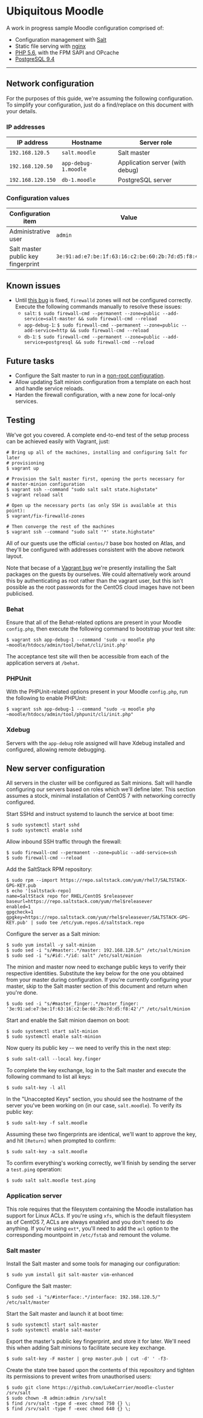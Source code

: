 # Ubiquitous Moodle

A work in progress sample Moodle configuration comprised of:

* Configuration management with [Salt](https://docs.saltstack.com/en/getstarted/)
* Static file serving with [nginx](http://nginx.org/)
* [PHP 5.6](http://php.net/), with the FPM SAPI and OPcache
* [PostgreSQL 9.4](http://www.postgresql.org/)

* * *

## Network configuration

For the purposes of this guide, we're assuming the following configuration. To
simplify your configuration, just do a find/replace on this document with your
details.

### IP addresses

| IP address        | Hostname             | Server role                     |
| ----------------- | -------------------- | ------------------------------- |
| `192.168.120.5`   | `salt.moodle`        | Salt master                     |
| `192.168.120.50`  | `app-debug-1.moodle` | Application server (with debug) |
| `192.168.120.150` | `db-1.moodle`        | PostgreSQL server               |

### Configuration values

| Configuration item                 | Value                                             |
| ---------------------------------- | ------------------------------------------------- |
| Administrative user                | `admin`                                           |
| Salt master public key fingerprint | `3e:91:ad:e7:be:1f:63:16:c2:be:60:2b:7d:d5:f8:42` |

## Known issues

* Until [this bug](https://github.com/saltstack/salt/issues/27435) is fixed,
  `firewalld` zones will not be configured correctly. Execute the following
  commands manually to resolve these issues:
    * `salt`: `$ sudo firewall-cmd --permanent --zone=public --add-service=salt-master && sudo firewall-cmd --reload`
    * `app-debug-1`: `$ sudo firewall-cmd --permanent --zone=public --add-service=http && sudo firewall-cmd --reload`
    * `db-1`: `$ sudo firewall-cmd --permanent --zone=public --add-service=postgresql && sudo firewall-cmd --reload`

## Future tasks

* Configure the Salt master to run in a [non-root configuration](https://docs.saltstack.com/en/latest/ref/configuration/nonroot.html).
* Allow updating Salt minion configuration from a template on each host and handle service reloads.
* Harden the firewall configuration, with a new zone for local-only services.

## Testing

We've got you covered. A complete end-to-end test of the setup process can be
achieved easily with Vagrant, just:

```
# Bring up all of the machines, installing and configuring Salt for later
# provisioning
$ vagrant up

# Provision the Salt master first, opening the ports necessary for
# master-minion configuration
$ vagrant ssh --command "sudo salt salt state.highstate"
$ vagrant reload salt

# Open up the necessary ports (as only SSH is available at this point):
$ vagrant/fix-firewalld-zones

# Then converge the rest of the machines
$ vagrant ssh --command "sudo salt '*' state.highstate"
```

All of our guests use the official ```centos/7``` base box hosted on Atlas, and
they'll be configured with addresses consistent with the above network layout.

Note that becase of a [Vagrant bug](https://github.com/mitchellh/vagrant/issues/5973)
we're presently installing the Salt packages on the guests by ourselves. We
could alternatively work around this by authenticating as root rather than the
vagrant user, but this isn't possible as the root passwords for the CentOS cloud
images have not been publicised.

### Behat

Ensure that all of the Behat-related options are present in your Moodle
`config.php`, then execute the following command to bootstrap your test
site:

```
$ vagrant ssh app-debug-1 --command 'sudo -u moodle php ~moodle/htdocs/admin/tool/behat/cli/init.php'
```

The acceptance test site will then be accessible from each of the application
servers at `/behat`.

### PHPUnit

With the PHPUnit-related options present in your Moodle `config.php`, run
the following to enable PHPUnit:

```
$ vagrant ssh app-debug-1 --command "sudo -u moodle php ~moodle/htdocs/admin/tool/phpunit/cli/init.php"
```

### Xdebug

Servers with the `app-debug` role assigned will have Xdebug installed and
configured, allowing remote debugging.

## New server configuration

All servers in the cluster will be configured as Salt minions. Salt will handle
configuring our servers based on roles which we'll define later. This section
assumes a stock, minimal installation of CentOS 7 with networking correctly
configured.

Start SSHd and instruct systemd to launch the service at boot time:

```
$ sudo systemctl start sshd
$ sudo systemctl enable sshd
```

Allow inbound SSH traffic through the firewall:

```
$ sudo firewall-cmd --permanent --zone=public --add-service=ssh
$ sudo firewall-cmd --reload
```

Add the SaltStack RPM repository:

```
$ sudo rpm --import https://repo.saltstack.com/yum/rhel7/SALTSTACK-GPG-KEY.pub
$ echo '[saltstack-repo]
name=SaltStack repo for RHEL/CentOS $releasever
baseurl=https://repo.saltstack.com/yum/rhel$releasever
enabled=1
gpgcheck=1
gpgkey=https://repo.saltstack.com/yum/rhel$releasever/SALTSTACK-GPG-KEY.pub' | sudo tee /etc/yum.repos.d/saltstack.repo
```

Configure the server as a Salt minion:

```
$ sudo yum install -y salt-minion
$ sudo sed -i "s/#master:.*/master: 192.168.120.5/" /etc/salt/minion
$ sudo sed -i "s/#id:.*/id: salt" /etc/salt/minion
```

The minion and master now need to exchange public keys to verify their
respective identities. Substitute the key below for the one you obtained from
your master during configuration. If you're currently configuring your master,
skip to the Salt master section of this document and return when you're done.

```
$ sudo sed -i "s/#master_finger:.*/master_finger: '3e:91:ad:e7:be:1f:63:16:c2:be:60:2b:7d:d5:f8:42'/" /etc/salt/minion
```

Start and enable the Salt minion daemon on boot:

```
$ sudo systemctl start salt-minion
$ sudo systemctl enable salt-minion
```

Now query its public key -- we need to verify this in the next step:

```
$ sudo salt-call --local key.finger
```

To complete the key exchange, log in to the Salt master and execute the
following command to list all keys:

```
$ sudo salt-key -l all
```

In the "Unaccepted Keys" section, you should see the hostname of the server
you've been working on (in our case, `salt.moodle`). To verify its public key:

```
$ sudo salt-key -f salt.moodle
```

Assuming these two fingerprints are identical, we'll want to approve the key,
and hit `[Return]` when prompted to confirm:

```
$ sudo salt-key -a salt.moodle
```

To confirm everything's working correctly, we'll finish by sending the server
a `test.ping` operation:

```
$ sudo salt salt.moodle test.ping
```

### Application server

This role requires that the filesystem containing the Moodle installation has
support for Linux ACLs. If you're using `xfs`, which is the default filesystem
as of CentOS 7, ACLs are always enabled and you don't need to do anything. If
you're using `ext*`, you'll need to add the `acl` option to the corresponding
mountpoint in `/etc/fstab` and remount the volume.

### Salt master

Install the Salt master and some tools for managing our configuration:

```
$ sudo yum install git salt-master vim-enhanced
```

Configure the Salt master:

```
$ sudo sed -i "s/#interface:.*/interface: 192.168.120.5/" /etc/salt/master
```

Start the Salt master and launch it at boot time:

```
$ sudo systemctl start salt-master
$ sudo systemctl enable salt-master
```

Export the master's public key fingerprint, and store it for later. We'll need
this when adding Salt minions to facilitate secure key exchange.

```
$ sudo salt-key -F master | grep master.pub | cut -d' ' -f3-
```

Create the state tree based upon the contents of this repository and tighten its
permissions to prevent writes from unauthorised users:

```
$ sudo git clone https://github.com/LukeCarrier/moodle-cluster /srv/salt
$ sudo chown -R admin:admin /srv/salt
$ find /srv/salt -type d -exec chmod 750 {} \;
$ find /srv/salt -type f -exec chmod 640 {} \;
```
